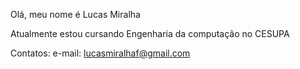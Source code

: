 Olá, meu nome é Lucas Miralha

Atualmente estou cursando Engenharia da computação no CESUPA

Contatos: 
e-mail: lucasmiralhaf@gmail.com



